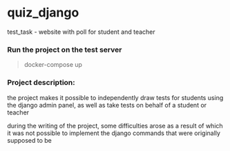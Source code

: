 # quiz_django
test_task -  website with poll for student and teacher

### Run the project on the test server


> docker-compose up

### Project description:

the project makes it possible to independently draw tests for students using the django admin panel, as well as take tests on behalf of a student or teacher

during the writing of the project, some difficulties arose as a result of which it was not possible to implement the django commands that were originally supposed to be
